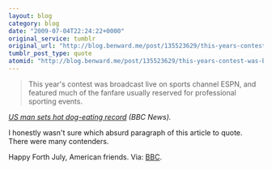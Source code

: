```yaml
---
layout: blog
category: blog
date: "2009-07-04T22:24:22+0000"
original_service: tumblr
original_url: "http://blog.benward.me/post/135523629/this-years-contest-was-broadcast-live-on-sports"
tumblr_post_type: quote
atomid: "http://blog.benward.me/post/135523629/this-years-contest-was-broadcast-live-on-sports"
---
```

> This year's contest was broadcast live on sports channel ESPN, and featured much of the fanfare usually reserved for professional sporting events.

<cite><a href="http://news.bbc.co.uk/2/hi/americas/8134741.stm">US man sets hot dog-eating record</a> (BBC News).</cite>

I honestly wasn't sure which absurd paragraph of this article to quote. There were many contenders.

Happy Forth July, American friends. 
Via: [BBC](http://news.bbc.co.uk/2/hi/americas/8134741.stm).